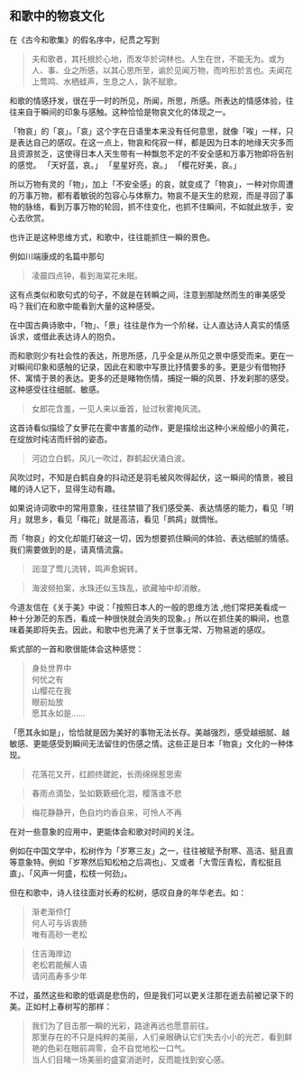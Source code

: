 ## 和歌中的物哀文化

在《古今和歌集》的假名序中，纪贯之写到

> 夫和歌者，其托根於心地，而发华於词林也。人生在世，不能无为。或为人、事、业之所感，以其心思所至，谕於见闻万物，而吟形於言也。夫闻花上莺鸣、水栖蛙声，生息之人，孰不赋歌。

和歌的情感抒发，很在乎一时的所见，所闻，所思，所感。所表达的情感体验，往往来自于瞬间的印象与感触。这种恰恰是物哀文化的体现之一。


「物哀」的「哀」。「哀」这个字在日语里本来没有任何意思，就像「唉」一样，只是表达自己的感叹。在这一点上，物哀和侘寂一样，都是因为日本的地缘天灾多而且资源贫乏，这使得日本人天生带有一种飘忽不定的不安全感和万事万物即将告别的感觉。
「天好蓝，哀。」
「星星好亮，哀。」
「樱花好美，哀。」

所以万物有灵的「物」，加上「不安全感」的哀，就变成了「物哀」，一种对你周遭的万事万物，都有着敏锐的包容心与体察力。物哀不是天生的悲观，而是寻回了事物的脉络，看到万事万物的轮回，抓不住变化，也抓不住瞬间，不如就此放手，安心去欣赏。

也许正是这种思维方式，和歌中，往往能抓住一瞬的景色。

例如川端康成的名篇中那句

> 凌晨四点钟，看到海棠花未眠。

这有点类似和歌句式的句子，不就是在转瞬之间，注意到那陡然而生的审美感受吗？我们在和歌中能看到大量的这种感受。

在中国古典诗歌中，「物」、「景」往往是作为一个阶梯，让人直达诗人真实的情感诉求，或借此表达诗人的抱负。

而和歌则少有社会性的表达，所思所感，几乎全是从所见之景中感受而来。更在一对瞬间印象和感触的记录，因此在和歌中写景比抒情要多的多。更是少有借物抒怀、寓情于景的表达。更多的还是睹物伤情，捕捉一瞬的风景、抒发刹那的感受。这种感受往往细腻、敏感。

> 女郎花含羞，一见人来以垂首，扯过秋雾掩风流。

这首诗看似描绘了女萝花在雾中害羞的动作，更是描绘出这种小米般细小的黄花，在绽放时纯洁而纤弱的姿态。

> 河边立白鹤，风儿一吹过，群鹤起伏涌白波。

风吹过时，不知是白鹤自身的抖动还是羽毛被风吹得起伏，这一瞬间的情景，被目睹的诗人记下，显得生动有趣。

如果说诗词歌中的常用意象，往往禁锢了我们感受美、表达情感的能力，看见「明月」就思乡，看见「梅花」就是高洁，看见「鹧鸪」就惆怅。

而「物哀」的文化却能打破这一切，因为想要抓住瞬间的体验、表达细腻的情感。我们需要做到的是，请真情流露。

> 润湿了莺儿流转，鸣声愈婉转。

> 海波频拍案，水珠还似玉珠乱，欲藏袖中却消散。


今道友信在《关于美》中说：「按照日本人的一般的思维方法 ,他们常把美看成一种十分渺茫的东西，看成一种很快就会消失的现象。」所以在抓住美的瞬间，也意味着美即将失去。因此，和歌中也充满了关于世事无常、万物易逝的感叹。

紫式部的一首和歌很能体会这种感觉：

>身处世界中  
>何忧之有  
>山樱花在我  
>眼前灿放  
>愿其永如是……  

「愿其永如是」，恰恰就是因为美好的事物无法长存。美越强烈，感受越细腻、越敏感、更能感受到瞬间无法留住的伤感之情。这些正是日本「物哀」文化的一种体现。

> 花落花又开，红颜终蹉跎，长雨绵绵惹思索

> 春雨点滴坠，坠如簌簌细化泪，樱落谁不悲

> 梅花静静开，色自灼灼香自来，可怜人不再

在对一些意象的应用中，更能体会和歌对时间的关注。

例如在中国文学中，松树作为「岁寒三友」之一，往往被赋予耐寒、高洁、挺且直等意象特。例如「岁寒然后知松柏之后凋也」、又或者「大雪压青松，青松挺且直」、「风声一何盛，松枝一何劲」。

但在和歌中，诗人往往面对长寿的松树，感叹自身的年华老去。如：

>渐老渐伶仃  
>何人可与诉衷肠  
>唯有高砂一老松  

>住吉海岸边  
>老松若能解人语  
>请问高寿多少年  

不过，虽然这些和歌的低调是悲伤的，但是我们可以更关注那在逝去前被记录下的美。正如村上春树写的那样：

> 我们为了目击那一瞬的光彩，路途再远也愿意前往。  
>那里存在的不只是纯粹的美丽，人们亲眼确认它们失去小小的光芒，看到鲜艳的色彩在眼前凋零，会不自觉地松一口气。  
>当人们目睹一场美丽的盛宴消逝时，反而能找到安心感。
